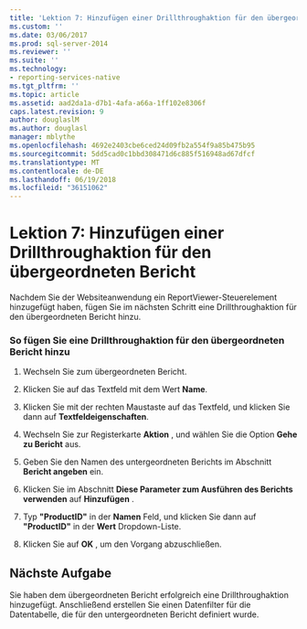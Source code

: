 ```yaml
---
title: 'Lektion 7: Hinzufügen einer Drillthroughaktion für den übergeordneten Bericht | Microsoft-Dokumentation'
ms.custom: ''
ms.date: 03/06/2017
ms.prod: sql-server-2014
ms.reviewer: ''
ms.suite: ''
ms.technology:
- reporting-services-native
ms.tgt_pltfrm: ''
ms.topic: article
ms.assetid: aad2da1a-d7b1-4afa-a66a-1ff102e8306f
caps.latest.revision: 9
author: douglaslM
ms.author: douglasl
manager: mblythe
ms.openlocfilehash: 4692e2403cbe6ced24d09fb2a554f9a85b475b95
ms.sourcegitcommit: 5dd5cad0c1bbd308471d6c885f516948ad67dfcf
ms.translationtype: MT
ms.contentlocale: de-DE
ms.lasthandoff: 06/19/2018
ms.locfileid: "36151062"
---
```

# <a name="lesson-7-add-drillthrough-action-on-parent-report"></a>Lektion 7: Hinzufügen einer Drillthroughaktion für den übergeordneten Bericht
  Nachdem Sie der Websiteanwendung ein ReportViewer-Steuerelement hinzugefügt haben, fügen Sie im nächsten Schritt eine Drillthroughaktion für den übergeordneten Bericht hinzu.  
  
### <a name="to-add-drillthrough-action-on-the-parent-report"></a>So fügen Sie eine Drillthroughaktion für den übergeordneten Bericht hinzu  
  
1.  Wechseln Sie zum übergeordneten Bericht.  
  
2.  Klicken Sie auf das Textfeld mit dem Wert **Name**.  
  
3.  Klicken Sie mit der rechten Maustaste auf das Textfeld, und klicken Sie dann auf **Textfeldeigenschaften**.  
  
4.  Wechseln Sie zur Registerkarte **Aktion** , und wählen Sie die Option **Gehe zu Bericht** aus.  
  
5.  Geben Sie den Namen des untergeordneten Berichts im Abschnitt **Bericht angeben** ein.  
  
6.  Klicken Sie im Abschnitt **Diese Parameter zum Ausführen des Berichts verwenden** auf **Hinzufügen** .  
  
7.  Typ **"ProductID"** in der **Namen** Feld, und klicken Sie dann auf **"ProductID"** in der **Wert** Dropdown-Liste.  
  
8.  Klicken Sie auf **OK** , um den Vorgang abzuschließen.  
  
## <a name="next-task"></a>Nächste Aufgabe  
 Sie haben dem übergeordneten Bericht erfolgreich eine Drillthroughaktion hinzugefügt. Anschließend erstellen Sie einen Datenfilter für die Datentabelle, die für den untergeordneten Bericht definiert wurde.  
  
  